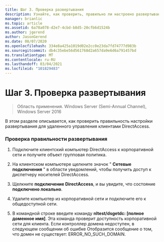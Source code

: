```yaml
---
title: Шаг 3. Проверка развертывания
description: Узнайте, как проверить, правильно ли настроено развертывание для удаленного управления клиентами DirectAccess.
manager: brianlic
ms.topic: article
ms.assetid: 6a78a078-d2e7-4cbd-b8d5-20cfb6d1524b
ms.author: jgerend
author: JasonGerend
ms.date: 08/07/2020
ms.openlocfilehash: 334e8a425a1019d02e2cc0e23da7fd74777d983b
ms.sourcegitcommit: db4c35ebe56d561768d2a657da9e6d6a791457bd
ms.translationtype: MT
ms.contentlocale: ru-RU
ms.lasthandoff: 03/04/2021
ms.locfileid: "101829483"
---
```

# <a name="step-3-verify-the-deployment"></a>Шаг 3. Проверка развертывания

>Область применения. Windows Server (Semi-Annual Channel), Windows Server 2016

В этом разделе описывается, как проверить правильность настройки развертывания для удаленного управления клиентами DirectAccess.

### <a name="to-verify-proper-deployment"></a>Проверка правильности развертывания

1.  Подключите клиентский компьютер DirectAccess к корпоративной сети и получите объект групповая политика.

2.  На клиентском компьютере щелкните значок " **Сетевые подключения** " в области уведомлений, чтобы получить доступ к диспетчеру носителей DirectAccess.

3.  Щелкните **подключение DirectAccess**, и вы увидите, что состояние **подключено локально**.

4.  Удалите компьютер из корпоративной сети и подключите его к общедоступной сети.

5.  В командной строке введите команду **nltest/dsgetdc: [полное доменное имя]**. Эта команда проверит доступность корпоративной сети для клиента. Если контроллер домена недоступен, в следующем сообщении об ошибке Отобразится сообщение о том, что домен не существует: ERROR_NO_SUCH_DOMAIN.



